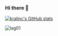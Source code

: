 ### Hi there 👋

[![kralinc's GitHub stats](https://github-readme-stats.vercel.app/api?username=kralinc&show_icons=true&title_color=fa5&text_color=ffaa55&icon_color=ffccdd)](https://github.com/anuraghazra/github-readme-stats)

<p><img align="center" src="https://github-readme-stats.vercel.app/api/top-langs/?username=kralinc&layout=compact" alt="lag01" /></p>
